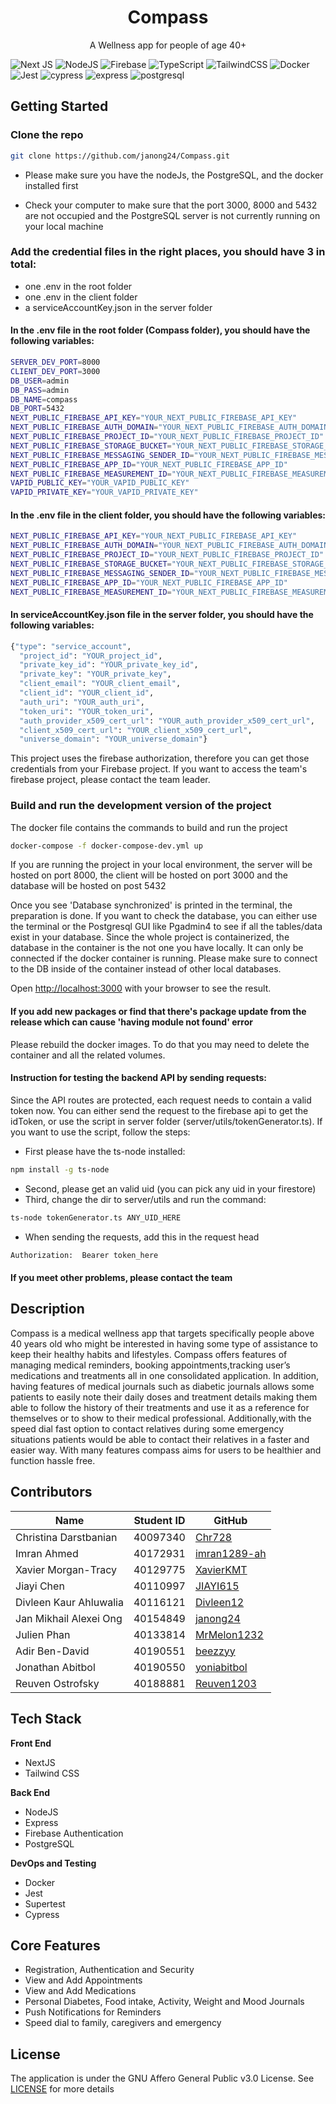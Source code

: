 <p align="center">
   <h1 align="center">Compass</h3>
</p> 
<p align="center">
    A Wellness app for people of age 40+
</p>

![Next JS](https://img.shields.io/badge/Next-black?style=for-the-badge&logo=next.js&logoColor=white)
![NodeJS](https://img.shields.io/badge/node.js-6DA55F?style=for-the-badge&logo=node.js&logoColor=white)
![Firebase](https://img.shields.io/badge/firebase-%23039BE5.svg?style=for-the-badge&logo=firebase)
![TypeScript](https://img.shields.io/badge/typescript-%23007ACC.svg?style=for-the-badge&logo=typescript&logoColor=white)
![TailwindCSS](https://img.shields.io/badge/tailwindcss-%2338B2AC.svg?style=for-the-badge&logo=tailwind-css&logoColor=white)
![Docker](https://img.shields.io/badge/docker-%230db7ed.svg?style=for-the-badge&logo=docker&logoColor=white)
![Jest](https://img.shields.io/badge/-jest-%23C21325?style=for-the-badge&logo=jest&logoColor=white)
![cypress](https://img.shields.io/badge/-cypress-%23E5E5E5?style=for-the-badge&logo=cypress&logoColor=058a5e)
![express](https://img.shields.io/badge/Express%20js-000000?style=for-the-badge&logo=express&logoColor=white)
![postgresql](https://img.shields.io/badge/PostgreSQL-316192?style=for-the-badge&logo=postgresql&logoColor=white)

## Getting Started

### Clone the repo
```bash 
git clone https://github.com/janong24/Compass.git
```

- Please make sure you have the nodeJs, the PostgreSQL, and the docker installed first  

- Check your computer to make sure that the port 3000, 8000 and 5432 are not occupied and the PostgreSQL server is not currently running on your local machine  

### Add the credential files in the right places, you should have 3 in total: 
- one .env in the root folder
- one .env in the client folder
- a serviceAccountKey.json in the server folder  

#### In the .env file in the root folder (Compass folder), you should have the following variables:
```bash
SERVER_DEV_PORT=8000
CLIENT_DEV_PORT=3000
DB_USER=admin
DB_PASS=admin
DB_NAME=compass
DB_PORT=5432
NEXT_PUBLIC_FIREBASE_API_KEY="YOUR_NEXT_PUBLIC_FIREBASE_API_KEY"
NEXT_PUBLIC_FIREBASE_AUTH_DOMAIN="YOUR_NEXT_PUBLIC_FIREBASE_AUTH_DOMAIN"
NEXT_PUBLIC_FIREBASE_PROJECT_ID="YOUR_NEXT_PUBLIC_FIREBASE_PROJECT_ID"
NEXT_PUBLIC_FIREBASE_STORAGE_BUCKET="YOUR_NEXT_PUBLIC_FIREBASE_STORAGE_BUCKET"
NEXT_PUBLIC_FIREBASE_MESSAGING_SENDER_ID="YOUR_NEXT_PUBLIC_FIREBASE_MESSAGING_SENDER_ID"
NEXT_PUBLIC_FIREBASE_APP_ID="YOUR_NEXT_PUBLIC_FIREBASE_APP_ID"
NEXT_PUBLIC_FIREBASE_MEASUREMENT_ID="YOUR_NEXT_PUBLIC_FIREBASE_MEASUREMENT_ID"
VAPID_PUBLIC_KEY="YOUR_VAPID_PUBLIC_KEY"
VAPID_PRIVATE_KEY="YOUR_VAPID_PRIVATE_KEY"
```
#### In the .env file in the client folder, you should have the following variables:
```bash
NEXT_PUBLIC_FIREBASE_API_KEY="YOUR_NEXT_PUBLIC_FIREBASE_API_KEY"
NEXT_PUBLIC_FIREBASE_AUTH_DOMAIN="YOUR_NEXT_PUBLIC_FIREBASE_AUTH_DOMAIN"
NEXT_PUBLIC_FIREBASE_PROJECT_ID="YOUR_NEXT_PUBLIC_FIREBASE_PROJECT_ID"
NEXT_PUBLIC_FIREBASE_STORAGE_BUCKET="YOUR_NEXT_PUBLIC_FIREBASE_STORAGE_BUCKET"
NEXT_PUBLIC_FIREBASE_MESSAGING_SENDER_ID="YOUR_NEXT_PUBLIC_FIREBASE_MESSAGING_SENDER_ID"
NEXT_PUBLIC_FIREBASE_APP_ID="YOUR_NEXT_PUBLIC_FIREBASE_APP_ID"
NEXT_PUBLIC_FIREBASE_MEASUREMENT_ID="YOUR_NEXT_PUBLIC_FIREBASE_MEASUREMENT_ID"
```
#### In serviceAccountKey.json file in the server folder, you should have the following variables:
```bash
{"type": "service_account",
  "project_id": "YOUR_project_id",
  "private_key_id": "YOUR_private_key_id",
  "private_key": "YOUR_private_key",
  "client_email": "YOUR_client_email",
  "client_id": "YOUR_client_id",
  "auth_uri": "YOUR_auth_uri",
  "token_uri": "YOUR_token_uri",
  "auth_provider_x509_cert_url": "YOUR_auth_provider_x509_cert_url",
  "client_x509_cert_url": "YOUR_client_x509_cert_url",
  "universe_domain": "YOUR_universe_domain"}
```
This project uses the firebase authorization, therefore you can get those credentials from your Firebase project. If you want to access the team's firebase project, please contact the team leader.

### Build and run the development version of the project

The docker file contains the commands to build and run the project  

```bash
docker-compose -f docker-compose-dev.yml up
```
If you are running the project in your local environment, the server will be hosted on port 8000, the client will be hosted on port 3000 and the database will be hosted on post 5432  

Once you see 'Database synchronized' is printed in the terminal, the preparation is done. If you want to check the database, you can either use the terminal or the Postgresql GUI like Pgadmin4 to see if all the tables/data exist in your database. Since the whole project is containerized, the database in the container is the not one you have locally. It can only be connected if the docker container is running. Please make sure to connect to the DB inside of the container instead of other local databases.

Open [http://localhost:3000](http://localhost:3000) with your browser to see the result.

#### If you add new packages or find that there's package update from the release which can cause 'having module not found' error
Please rebuild the docker images. To do that you may need to delete the container and all the related volumes.

#### Instruction for testing the backend API by sending requests:  

Since the API routes are protected, each request needs to contain a valid token now. You can either send the request to the firebase api to get the idToken, or use the script in server folder (server/utils/tokenGenerator.ts). If you want to use the script, follow the steps:  
- First please have the ts-node installed:
```bash
npm install -g ts-node
```
- Second, please get an valid uid (you can pick any uid in your firestore)  
- Third, change the dir to server/utils and run the command:
```bash
ts-node tokenGenerator.ts ANY_UID_HERE
```
- When sending the requests, add this in the request head
```bash
Authorization:  Bearer token_here 
```
#### If you meet other problems, please contact the team

## Description

Compass is a medical wellness app that targets specifically people above 40 years old who might  be interested in having  some  type of assistance to keep their healthy habits and lifestyles. Compass offers features of managing medical  reminders, booking appointments,tracking user’s medications and treatments  all in one consolidated application. In addition, having features of medical journals such as diabetic journals allows some patients to easily note their daily doses and treatment details making them able to follow the history of their treatments and use it as a reference for themselves or to show to their medical professional. Additionally,with the speed dial fast option to contact relatives during some emergency situations patients would be able to contact their relatives in a faster and easier way. With many features compass aims for users to be healthier and function hassle free. 

## Contributors

| Name                   | Student ID | GitHub                                          |
| ---------------------- | ---------- | ----------------------------------------------- |
| Christina Darstbanian  | 40097340   | [Chr728](https://github.com/Chr728)             |
| Imran Ahmed            | 40172931   | [imran1289-ah](https://github.com/imran1289-ah) |
| Xavier Morgan-Tracy    | 40129775   | [XavierKMT](https://github.com/XavierKMT)       |
| Jiayi Chen             | 40110997   | [JIAYI615](https://github.com/JIAYI615)         |
| Divleen Kaur Ahluwalia | 40116121   | [Divleen12](https://github.com/Divleen12)       |
| Jan Mikhail Alexei Ong | 40154849   | [janong24](https://github.com/janong24)         |
| Julien Phan            | 40133814   | [MrMelon1232](https://github.com/MrMelon1232)   |
| Adir Ben-David         | 40190551   | [beezzyy](https://github.com/beezzyy)           |
| Jonathan Abitbol       | 40190550   | [yoniabitbol](https://github.com/yoniabitbol)   |
| Reuven Ostrofsky       | 40188881   | [Reuven1203](https://github.com/Reuven1203)     |

## Tech Stack

**Front End**

- NextJS
- Tailwind CSS

**Back End**

- NodeJS
- Express
- Firebase Authentication
- PostgreSQL

**DevOps and Testing**

- Docker
- Jest
- Supertest
- Cypress

## Core Features

- Registration, Authentication and Security
- View and Add Appointments
- View and Add Medications
- Personal Diabetes, Food intake, Activity, Weight and Mood Journals
- Push Notifications for Reminders
- Speed dial to family, caregivers and emergency

## License

The application is under the GNU Affero General Public v3.0 License. See [LICENSE](https://github.com/janong24/Compass/blob/main/LICENSE) for more details

